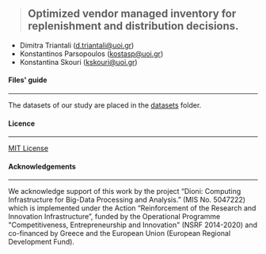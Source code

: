 > ## **Optimized vendor managed inventory for replenishment and distribution decisions.**
- Dimitra Triantali (d.triantali@uoi.gr)
- Konstantinos Parsopoulos (kostasp@uoi.gr)
- Konstantina Skouri (kskouri@uoi.gr)

#### Files' guide
---

The datasets of our study are placed in the [datasets](https://github.com/DimitraTriantali/) folder. 

#### Licence
---

[MIT License](https://github.com/DimitraTriantali/SOMO-VCB/blob/main/LICENSE)

#### Acknowledgements
---

We acknowledge support of this work by the project “Dioni: Computing Infrastructure for Big-Data Processing and Analysis.” (MIS No. 5047222) which is implemented under the Action “Reinforcement of the Research and Innovation Infrastructure”, funded by the Operational Programme "Competitiveness, Entrepreneurship and Innovation" (NSRF 2014-2020) and co-financed by Greece and the European Union (European Regional Development Fund).
